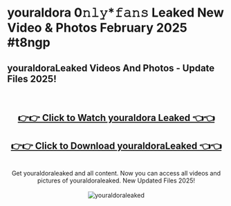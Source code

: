 # youraldora 0𝚗𝚕𝚢*𝚏𝚊𝚗𝚜 Leaked New Video & Photos February 2025 #t8ngp

<h2>youraldoraLeaked Videos And Photos - Update Files 2025!</h2>
<br>
<div align="center">
<h2><a href="https://mediaupload.pro?title=youraldora&ref=11F" rel="nofollow">👉👉 Click to Watch youraldora Leaked 👈👈</a></h2>
<h2><a href="https://mediaupload.pro?title=youraldora&ref=11F" rel="nofollow">👉👉 Click to Download youraldoraLeaked 👈👈</a></h2>
<br>
Get youraldoraleaked and all content. Now you can access all videos and pictures of youraldoraleaked. New Updated Files 2025!
<br>
<br>
<a href="https://mediaupload.pro?title=youraldora&ref=11F" rel="nofollow" data-target="animated-image.originalLink"><img src="https://i.ibb.co/Gkj2r4b/banner.png" alt="youraldoraleaked" style="max-width: 100%; display: inline-block;" data-target="animated-image.originalImage"></a>
</div>
<br>

